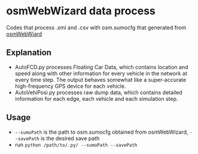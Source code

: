 # osmWebWizard data process
Codes that process .xml and .csv with osm.sumocfg that generated from [osmWebWiard](https://sumo.dlr.de/docs/Tutorials/OSMWebWizard.html)

## Explanation
- AutoFCD.py processes Floating Car Data, which contains location and speed along with other information for every vehicle in the network at every time step. The output behaves somewhat like a super-accurate high-frequency GPS device for each vehicle.
- AutoVehiPosi.py processes raw dump data, which contains detailed information for each edge, each vehicle and each simulation step.

## Usage
- `--sumoPath` is the path to osm.sumocfg obtained from osmWebWizard, `--savePath` is the desired save path
- run  `python /path/to/.py/ --sumoPath --savePath`

